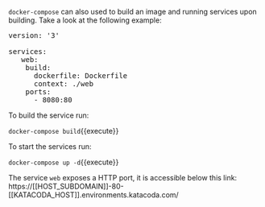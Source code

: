 `docker-compose` can also used to build an image and running services upon building. Take a look at the following example:

<pre class="file" data-filename="docker-compose.yml" data-target="replace">version: '3'

services:
   web:
    build:
      dockerfile: Dockerfile
      context: ./web
    ports:
      - 8080:80
</pre>

To build the service run:

`docker-compose build`{{execute}}

To start the services run:

`docker-compose up -d`{{execute}}
 
The service `web` exposes a HTTP port, it is accessible below this link: https://[[HOST_SUBDOMAIN]]-80-[[KATACODA_HOST]].environments.katacoda.com/

